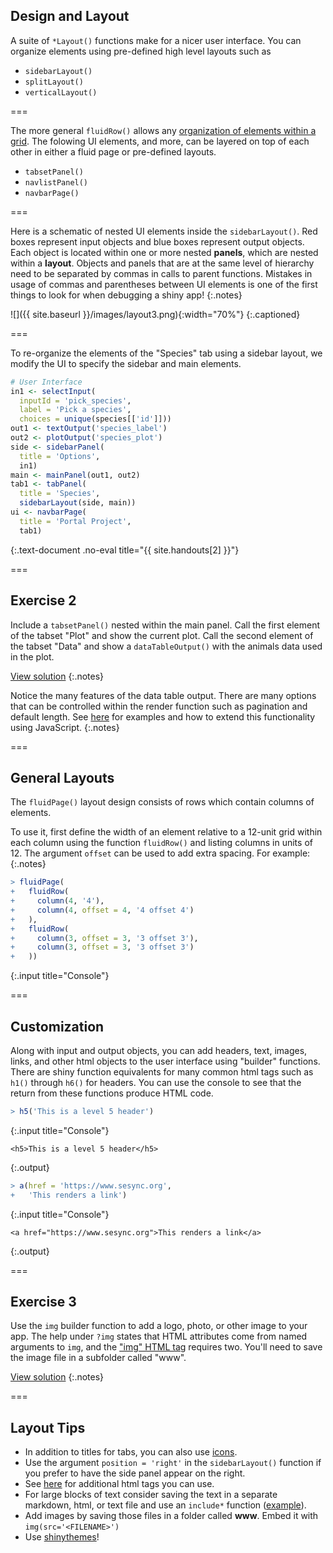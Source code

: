 ---
---

## Design and Layout

A suite of `*Layout()` functions make for a nicer user interface. You can
organize elements using pre-defined high level layouts such as

- `sidebarLayout()`
- `splitLayout()`
- `verticalLayout()`

===

The more general `fluidRow()` allows any [organization of elements within a
grid](http://shiny.rstudio.com/articles/layout-guide.html#grid-layouts-in-depth).
The folowing UI elements, and more, can be layered on top of each other in
either a fluid page or pre-defined layouts.

- `tabsetPanel()`
- `navlistPanel()`
- `navbarPage()`

===

Here is a schematic of nested UI elements inside the `sidebarLayout()`. Red
boxes represent input objects and blue boxes represent output objects. Each
object is located within one or more nested **panels**, which are nested within
a **layout**. Objects and panels that are at the same level of hierarchy need to
be separated by commas in calls to parent functions. Mistakes in usage of commas
and parentheses between UI elements is one of the first things to look for when
debugging a shiny app!
{:.notes}

![]({{ site.baseurl }}/images/layout3.png){:width="70%"}
{:.captioned}

===

To re-organize the elements of the "Species" tab using a sidebar layout, we modify the UI to specify the sidebar and main elements.



~~~r
# User Interface
in1 <- selectInput(
  inputId = 'pick_species',
  label = 'Pick a species',
  choices = unique(species[['id']]))
out1 <- textOutput('species_label')
out2 <- plotOutput('species_plot')
side <- sidebarPanel(
  title = 'Options',
  in1)
main <- mainPanel(out1, out2)
tab1 <- tabPanel(
  title = 'Species',
  sidebarLayout(side, main))
ui <- navbarPage(
  title = 'Portal Project',
  tab1)
~~~
{:.text-document .no-eval title="{{ site.handouts[2] }}"}


===

## Exercise 2

Include a `tabsetPanel()` nested within the main panel. Call the first element
of the tabset "Plot" and show the current plot. Call the second element of the
tabset "Data" and show a `dataTableOutput()` with the animals data used in the
plot.

[View solution](#solution-2)
{:.notes}

Notice the many features of the data table output. There are many options that
can be controlled within the render function such as pagination and default
length. See [here](http://shiny.rstudio.com/gallery/datatables-options.html) for
examples and how to extend this functionality using JavaScript.
{:.notes}

===

## General Layouts

The `fluidPage()` layout design consists of rows which contain columns of
elements.

To use it, first define the width of an element relative to a 12-unit
grid within each column using the function `fluidRow()` and listing columns in
units of 12. The argument `offset` can be used to add extra spacing. For
example:
{:.notes}



~~~r
> fluidPage(
+   fluidRow(
+     column(4, '4'),
+     column(4, offset = 4, '4 offset 4')      
+   ),
+   fluidRow(
+     column(3, offset = 3, '3 offset 3'),
+     column(3, offset = 3, '3 offset 3')  
+   ))
~~~
{:.input title="Console"}


===

## Customization

Along with input and output objects, you can add headers, text, images, links,
and other html objects to the user interface using "builder" functions. There
are shiny function equivalents for many common html tags such as `h1()` through
`h6()` for headers. You can use the console to see that the return from these
functions produce HTML code.



~~~r
> h5('This is a level 5 header')
~~~
{:.input title="Console"}

~~~
<h5>This is a level 5 header</h5>
~~~
{:.output}



~~~r
> a(href = 'https://www.sesync.org',
+   'This renders a link')
~~~
{:.input title="Console"}

~~~
<a href="https://www.sesync.org">This renders a link</a>
~~~
{:.output}

===

## Exercise 3

Use the `img` builder function to add a logo, photo, or other image to your app.
The help under `?img` states that HTML attributes come from named arguments to
`img`, and the ["img" HTML tag](https://www.w3schools.com/tags/tag_img.asp)
requires two. You'll need to save the image file in a subfolder called "www".

[View solution](#solution-3)
{:.notes}

===

## Layout Tips

- In addition to titles for tabs, you can also use
  [icons](http://shiny.rstudio.com/reference/shiny/latest/icon.html).
- Use the argument `position = 'right'` in the `sidebarLayout()` function if you
  prefer to have the side panel appear on the right.
- See [here](http://shiny.rstudio.com/articles/tag-glossary.html) for additional
  html tags you can use.
- For large blocks of text consider saving the text in a separate markdown,
  html, or text file and use an `include*` function
  ([example](http://shiny.rstudio.com/gallery/including-html-text-and-markdown-files.html)).
- Add images by saving those files in a folder called **www**. Embed it with
  `img(src='<FILENAME>')`
- Use [shinythemes](http://rstudio.github.io/shinythemes/)!
